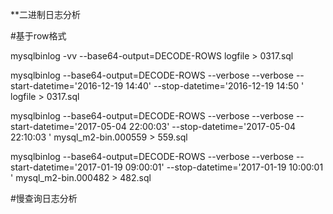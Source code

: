 
**二进制日志分析

#基于row格式


mysqlbinlog -vv --base64-output=DECODE-ROWS  logfile   > 0317.sql


mysqlbinlog --base64-output=DECODE-ROWS  --verbose --verbose   --start-datetime='2016-12-19 14:40'   --stop-datetime='2016-12-19 14:50 '  logfile   > 0317.sql



mysqlbinlog --base64-output=DECODE-ROWS  --verbose --verbose   --start-datetime='2017-05-04 22:00:03'   --stop-datetime='2017-05-04 22:10:03 '  mysql_m2-bin.000559 > 559.sql


mysqlbinlog --base64-output=DECODE-ROWS  --verbose --verbose   --start-datetime='2017-01-19 09:00:01'   --stop-datetime='2017-01-19 10:00:01 '  mysql_m2-bin.000482 > 482.sql





#慢查询日志分析
